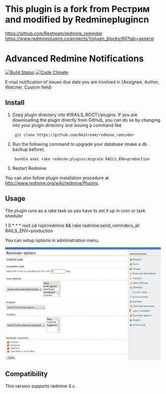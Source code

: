 # This plugin is a fork from Рестрим and modified by Redmineplugincn
https://github.com/Restream/redmine_reminder
https://www.redmineplugins.cn/projects/1/plugin_blocks/90?tab=general

# Advanced Redmine Notifications

[![Build Status](https://travis-ci.org/Restream/redmine_reminder.svg?branch=master)](https://travis-ci.org/Restream/redmine_reminder)
[![Code Climate](https://codeclimate.com/github/Restream/redmine_reminder/badges/gpa.svg)](https://codeclimate.com/github/Restream/redmine_reminder)

E-mail notification of issues due date you are involved in (Assignee, Author, Watcher, Custom field)

## Install

1. Copy plugin directory into #{RAILS_ROOT}/plugins.
If you are downloading the plugin directly from GitHub,
you can do so by changing into your plugin directory and issuing a command like

        git clone https://github.com/Restream/redmine_reminder

2. Run the following command to upgrade your database (make a db backup before).

        bundle exec rake redmine:plugins:migrate RAILS_ENV=production

3. Restart Redmine

You can also follow plugin installation procedure at http://www.redmine.org/wiki/redmine/Plugins.

## Usage

The plugin runs as a rake task so you have to set it up in cron or task sheduler

1 0 * * *       root    cd /opt/redmine && rake redmine:send_reminders_all RAILS_ENV=production

You can setup options in administration menu.

![Reminder options in administration menu](doc/screenshot.png)

## Compatibility

This version supports redmine 4.x.
